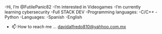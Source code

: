 -Hi, I’m @FutilePanic82
-I’m interested in Videogames
-I’m currently learning cybersecurity
-Full STACK DEV
-Programming languages:
  -C/C++
  -Python
 -Languages:
 -Spanish
 -English
- 📫 How to reach me ...
davidalfredo810@yahhoo.com.mx


